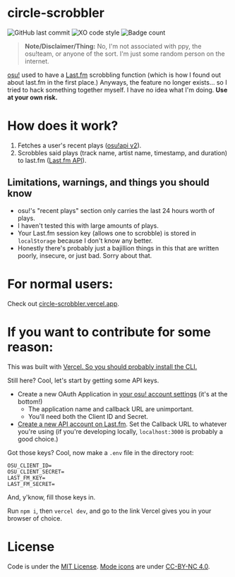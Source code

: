 # circle-scrobbler
![GitHub last commit](https://img.shields.io/github/last-commit/12beesinatrenchcoat/circle-scrobbler?style=flat-square)
![XO code style](https://flat.badgen.net/badge/code%20style/XO/cyan)
![Badge count](https://img.shields.io/badge/badges-too%20many-informational?style=flat-square)

> **Note/Disclaimer/Thing:** No, I'm not associated with ppy, the osu!team, or anyone of the sort. I'm just some random person on the internet.

[osu!](https://osu.ppy.sh) used to have a [Last.fm](https://last.fm) scrobbling function (which is how I found out about last.fm in the first place.) Anyways, the feature no longer exists… so I tried to hack something together myself. I have no idea what I'm doing. **Use at your own risk.**

# How does it work?
1. Fetches a user's recent plays ([osu!api v2](https://osu.ppy.sh/docs/index.html)).
2. Scrobbles said plays (track name, artist name, timestamp, and duration) to last.fm ([Last.fm API](https://www.last.fm/api)).

## Limitations, warnings, and things you should know
- osu!'s "recent plays" section only carries the last 24 hours worth of plays.
- I haven't tested this with large amounts of plays.
- Your Last.fm session key (allows one to scrobble) is stored in `localStorage` because I don't know any better.
- Honestly there's probably just a bajillion things in this that are written poorly, insecure, or just bad. Sorry about that.

# For normal users:
Check out [circle-scrobbler.vercel.app](https://circle-scrobbler.vercel.app).

# If you want to contribute for some reason:
This was built with [Vercel. So you should probably install the CLI.](https://vercel.com/cli)

Still here? Cool, let's start by getting some API keys.
- Create a new OAuth Application in [your osu! account settings](https://osu.ppy.sh/home/account/edit) (it's at the bottom!)
  - The application name and callback URL are unimportant.
  - You'll need both the Client ID and Secret.
- [Create a new API account on Last.fm](https://www.last.fm/api/account/create). Set the Callback URL to whatever you're using (if you're developing locally, `localhost:3000` is probably a good choice.)

Got those keys? Cool, now make a `.env` file in the directory root:
```dotenv
OSU_CLIENT_ID=
OSU_CLIENT_SECRET=
LAST_FM_KEY=
LAST_FM_SECRET=
```
And, y'know, fill those keys in.

Run `npm i`, then `vercel dev`, and go to the link Vercel gives you in your browser of choice.

# License
Code is under the [MIT License](./LICENSE). [Mode icons](./icons) are under [CC-BY-NC 4.0](./icons/LICENSE.md). 

